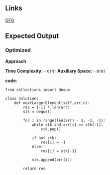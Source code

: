 ## Links
[GFG](https://www.geeksforgeeks.org/problems/next-larger-element-1587115620/1)

## Expected Output

### Optimized
**Approach**

**Time Complexity:** 
    - `O(N)`
**Auxiliary Space:** 
    - `O(N)`

**code**:
```
from collections import deque

class Solution:
    def nextLargerElement(self,arr,n):
        res = [-1] * len(arr)
        stk = deque()
        
        for i in range(len(arr) - 1, -1, -1):
            while stk and arr[i] >= stk[-1]:
                stk.pop()
        
            if not stk:
                res[i] = -1
            else:
                res[i] = stk[-1]
            
            stk.append(arr[i])
        
        return res
```